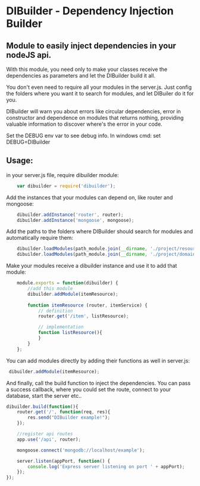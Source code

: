 # DIBuilder - Dependency Injection Builder

## Module to easily inject dependencies in your nodeJS api.

With this module, you need only to make your classes receive the dependencies as parameters and let the DIBuilder build it all.

You don't even need to require all your modules in the server.js.
Just config the folders where you want it to search for modules, and let DIBuiler do it for you.

DIBuilder will warn you about errors like circular dependencies, error in constructor and dependence on modules that returns nothing, providing valuable information to discover where's the error in your code.

Set the DEBUG env var to see debug info.
	In windows cmd:
		set DEBUG=DIBuilder

## Usage:

in your server.js file, require dibuilder module:

```js
	var dibuilder = require('dibuilder');
```

Add the instances that your modules can depend on, like router and mongoose:

```js
	dibuilder.addInstance('router', router);
	dibuilder.addInstance('mongoose', mongoose);
```

Add the paths to the folders where DIBuilder should search for modules and automatically require them:

```js
	dibuilder.loadModules(path_module.join(__dirname, './project/resources'));
	dibuilder.loadModules(path_module.join(__dirname, './project/domain'));
```

Make your modules receive a dibuilder instance and use it to add that module:

```js
	module.exports = function(dibuilder) {
		//add this module
	    dibuilder.addModule(itemResource);
	    
	    function itemResource (router, itemService) {
	        // definition
	        router.get('/item', listResource);

	        // implementation
			function listResource(){
			}
	    }
	};
```

You can add modules directly by adding their functions as well in server.js:

```js
 dibuilder.addModule(itemResource);
```

And finally, call the build function to inject the dependencies.
You can pass a success callback, where you could set the route, connect to your database, start the server etc..

```js
dibuilder.build(function(){
    router.get('/', function(req, res){
        res.send("DIBuilder example!");
    });

    //register api routes
    app.use('/api', router);

    mongoose.connect('mongodb://localhost/example');

    server.listen(appPort, function() {
        console.log('Express server listening on port ' + appPort);
    });     
});
```
